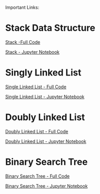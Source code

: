 Important Links:

# Stack Data Structure

<a href="https://github.com/usman87626/Learn-Python-Full/tree/master/Data-Structures-in-Python-master/Full%20Code/Stack-in-Python-master"> Stack -Full Code </a> 

<a href="https://github.com/usman87626/Learn-Python-Full/blob/master/Data-Structures-in-Python-master/Jupyter%20Notebook/Stack%20Abstract%20Data%20Type.ipynb
">Stack - Jupyter Notebook </a> 


# Singly Linked List

<a href="https://github.com/usman87626/Learn-Python-Full/tree/master/Data-Structures-in-Python-master/Full%20Code/Singly-Linked-List-in-Python-master
">Single Linked List - Full Code </a> 

<a href="https://github.com/usman87626/Learn-Python-Full/blob/master/Data-Structures-in-Python-master/Jupyter%20Notebook/Singly%20Linked%20List.ipynb
">Single Linked List - Jupyter Notebook</a> 


# Doubly Linked List

<a href="https://github.com/usman87626/Learn-Python-Full/tree/master/Data-Structures-in-Python-master/Full%20Code/Doubly-Linked-List-in-Python-master
">Doubly Linked List - Full Code</a> 


<a href="https://github.com/usman87626/Learn-Python-Full/blob/master/Data-Structures-in-Python-master/Jupyter%20Notebook/Doubly%20Linked%20List.ipynb
">Doubly Linked List - Jupyter Notebook </a> 


# Binary Search Tree

<a href="https://github.com/usman87626/Learn-Python-Full/tree/master/Data-Structures-in-Python-master/Full%20Code/Binary-Search-Tree-in-Python-master
">Binary Search Tree - Full Code </a> 


<a href="https://github.com/usman87626/Learn-Python-Full/blob/master/Data-Structures-in-Python-master/Jupyter%20Notebook/Tree%20Data%20Structure.ipynb
">Binary Search Tree - Jupyter Notebook </a> 


